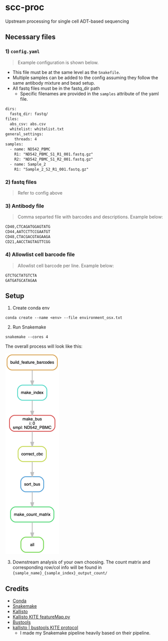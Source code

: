 # scc-proc
Upstream processing for single cell ADT-based sequencing

## Necessary files

### 1) `config.yaml`
> Example configuration is shown below.

- This file must be at the same level as the `Snakefile`.
- Multiple samples can be added to the config assuming they follow the same antibody mixture and bead setup.
- All fastq files must be in the fastq_dir path
    - Specific filenames are provided in the `samples` attribute of the yaml file.

```
dirs:
  fastq_dir: fastq/
files:
  abs_csv: abs.csv
  whitelist: whitelist.txt
general_settings:
    threads: 4
samples:
  - name: ND542_PBMC
    R1: "ND542_PBMC_S1_R1_001.fastq.gz"
    R2: "ND542_PBMC_S1_R2_001.fastq.gz"
  - name: Sample_2
    R1: "Sample_2_S2_R1_001.fastq.gz"
```

### 2) fastq files
> Refer to config above

### 3) Antibody file
> Comma separted file with barcodes and descriptions. Example below:

```
CD40,CTCAGATGGAGTATG
CD44,AATCCTTCCGAATGT
CD48,CTACGACGTAGAAGA
CD21,AACCTAGTAGTTCGG
```

### 4) Allowlist cell barcode file
> Allowlist cell barcode per line. Example below:

```
GTCTGCTATGTCTA
GATGATGCATAGAA
```

## Setup
1. Create conda env
```
conda create --name <env> --file environment_osx.txt
```

2. Run Snakemake
```
snakemake --cores 4
```
The overall process will look like this:

![DAG image](dag.png)

3. Downstream analysis of your own choosing. The count matrix and corresponding row/col info will be found in `{sample_name}_{sample_index}_output_count/`

## Credits
- [Conda](https://docs.conda.io/en/latest/)
- [Snakemake](https://snakemake.readthedocs.io/en/stable/)
- [Kallisto](https://pachterlab.github.io/kallisto/)
- [Kallisto KITE featureMap.py](https://github.com/pachterlab/kite/tree/master/featuremap)
- [Bustools](https://github.com/BUStools/bustools)
- [kallisto | bustools KITE protocol](https://bustools.github.io/BUS_notebooks_R/10xv3.html)
    - I made my Snakemake pipeline heavily based on their pipeline.